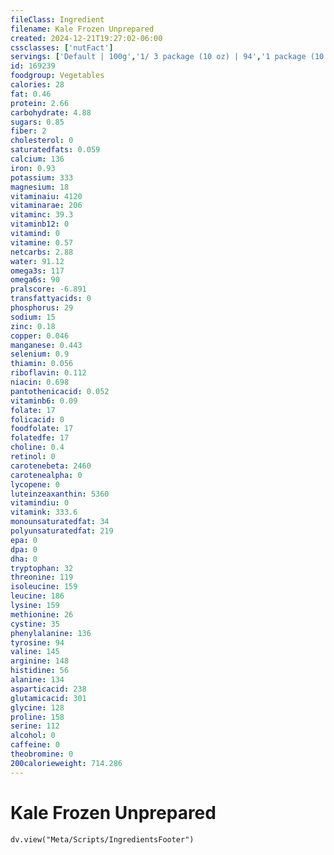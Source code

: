 ```yaml
---
fileClass: Ingredient
filename: Kale Frozen Unprepared
created: 2024-12-21T19:27:02-06:00
cssclasses: ['nutFact']
servings: ['Default | 100g','1/ 3 package (10 oz) | 94','1 package (10 oz) | 284']
id: 169239
foodgroup: Vegetables
calories: 28
fat: 0.46
protein: 2.66
carbohydrate: 4.88
sugars: 0.85
fiber: 2
cholesterol: 0
saturatedfats: 0.059
calcium: 136
iron: 0.93
potassium: 333
magnesium: 18
vitaminaiu: 4120
vitaminarae: 206
vitaminc: 39.3
vitaminb12: 0
vitamind: 0
vitamine: 0.57
netcarbs: 2.88
water: 91.12
omega3s: 117
omega6s: 90
pralscore: -6.891
transfattyacids: 0
phosphorus: 29
sodium: 15
zinc: 0.18
copper: 0.046
manganese: 0.443
selenium: 0.9
thiamin: 0.056
riboflavin: 0.112
niacin: 0.698
pantothenicacid: 0.052
vitaminb6: 0.09
folate: 17
folicacid: 0
foodfolate: 17
folatedfe: 17
choline: 0.4
retinol: 0
carotenebeta: 2460
carotenealpha: 0
lycopene: 0
luteinzeaxanthin: 5360
vitamindiu: 0
vitamink: 333.6
monounsaturatedfat: 34
polyunsaturatedfat: 219
epa: 0
dpa: 0
dha: 0
tryptophan: 32
threonine: 119
isoleucine: 159
leucine: 186
lysine: 159
methionine: 26
cystine: 35
phenylalanine: 136
tyrosine: 94
valine: 145
arginine: 148
histidine: 56
alanine: 134
asparticacid: 238
glutamicacid: 301
glycine: 128
proline: 158
serine: 112
alcohol: 0
caffeine: 0
theobromine: 0
200calorieweight: 714.286
---
```


# Kale Frozen Unprepared

```dataviewjs
dv.view("Meta/Scripts/IngredientsFooter")
```